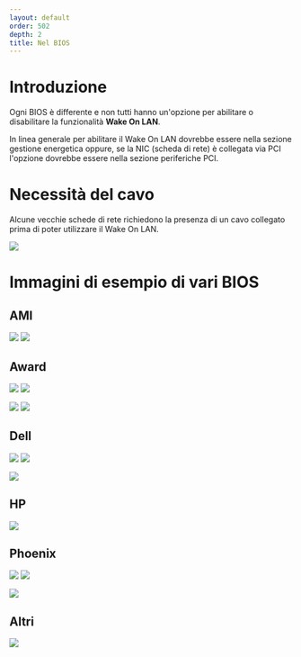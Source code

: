 ```yaml
---
layout: default
order: 502
depth: 2
title: Nel BIOS
---
```

# Introduzione

Ogni BIOS è differente e non tutti hanno un'opzione per abilitare o disabilitare
la funzionalità **Wake On LAN**.

In linea generale per abilitare il Wake On LAN dovrebbe essere nella sezione
gestione energetica oppure, se la NIC (scheda di rete) è collegata via PCI
l'opzione dovrebbe essere nella sezione periferiche PCI.

# Necessità del cavo

Alcune vecchie schede di rete richiedono la presenza di un cavo collegato prima
di poter utilizzare il Wake On LAN.

[![](/resources/gwakeonlan/wol_bios/cable-thumb.jpg)](/resources/gwakeonlan/wol_bios/cable.jpg)

# Immagini di esempio di vari BIOS

## AMI

[![](/resources/gwakeonlan/wol_bios/ami-1-thumb.jpg)](/resources/gwakeonlan/wol_bios/ami-1.jpg)
[![](/resources/gwakeonlan/wol_bios/ami-2-thumb.jpg)](/resources/gwakeonlan/wol_bios/ami-2.jpg)

## Award

[![](/resources/gwakeonlan/wol_bios/award-1-thumb.jpg)](/resources/gwakeonlan/wol_bios/award-1.jpg)
[![](/resources/gwakeonlan/wol_bios/award-2-thumb.jpg)](/resources/gwakeonlan/wol_bios/award-2.jpg)

[![](/resources/gwakeonlan/wol_bios/award-3-thumb.jpg)](/resources/gwakeonlan/wol_bios/award-3.jpg)
[![](/resources/gwakeonlan/wol_bios/award-4-thumb.jpg)](/resources/gwakeonlan/wol_bios/award-4.jpg)

## Dell

[![](/resources/gwakeonlan/wol_bios/dell-latitude-thumb.jpg)](/resources/gwakeonlan/wol_bios/dell-latitude.jpg)
[![](/resources/gwakeonlan/wol_bios/dell-latitude-2-thumb.jpg)](/resources/gwakeonlan/wol_bios/dell-latitude-2.jpg)

[![](/resources/gwakeonlan/wol_bios/dell-inspiron-thumb.jpg)](/resources/gwakeonlan/wol_bios/dell-inspiron.jpg)

## HP

[![](/resources/gwakeonlan/wol_bios/hp-proliant-thumb.jpg)](/resources/gwakeonlan/wol_bios/hp-proliant.jpg)

## Phoenix

[![](/resources/gwakeonlan/wol_bios/phoenix-1-thumb.jpg)](/resources/gwakeonlan/wol_bios/phoenix-1.jpg)
[![](/resources/gwakeonlan/wol_bios/phoenix-2-thumb.jpg)](/resources/gwakeonlan/wol_bios/phoenix-2.jpg)

[![](/resources/gwakeonlan/wol_bios/phoenix-3-thumb.jpg)](/resources/gwakeonlan/wol_bios/phoenix-3.jpg)


## Altri

[![](/resources/gwakeonlan/wol_bios/other-1-thumb.jpg)](/resources/gwakeonlan/wol_bios/other-1.jpg)
